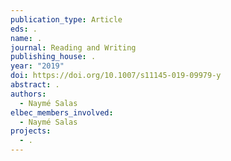 ```yaml
---
publication_type: Article
eds: .
name: .
journal: Reading and Writing
publishing_house: .
year: "2019"
doi: https://doi.org/10.1007/s11145-019-09979-y
abstract: .
authors:
  - Naymé Salas
elbec_members_involved:
  - Naymé Salas
projects:
  - .
---
```

